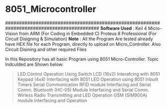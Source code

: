 # 8051_Microcontroller
##########################################################################################
**Software Used** : 
Keil 4 Micro-Vision from ARM (For Coding in Embedded C)
Proteus 8 Professional (For Circuit Disigning & Simulation)
**Note** : All the Program Are tested already have HEX file for each Program, directly to upload on Micro_Controller. Also Circuit Disining and other required Files

In this Repository has all basic Program using 8051 Micro-Controller.
Topic Indculded are Shown below:
>LED Control Operation Using Switch
>LCD (16x2) Interafcing with 8051
>Keypad (4x4) Interfacing with 8051
>LED Operation using 8051 Inbuilt Timers
>Serial Communication
>RFID module Interfacing and Serial Comm.
>Bluetooth (HC-05) Module Interfacing and Serial Comm.
>Wirless Radio Transmitting and LED Operation
>GSM (SIM900A) module Interfacing and Operation

